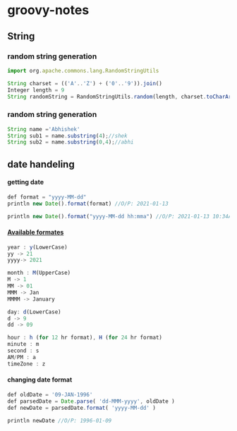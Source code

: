 # groovy-notes

## String
### random string generation
```js
import org.apache.commons.lang.RandomStringUtils

String charset = (('A'..'Z') + ('0'..'9')).join()
Integer length = 9
String randomString = RandomStringUtils.random(length, charset.toCharArray())
```
### random string generation
```js
String name ='Abhishek'
String sub1 = name.substring(4);//shek
String sub2 = name.substring(0,4);//abhi
```

## date handeling

#### getting date
```js
def format = "yyyy-MM-dd"
println new Date().format(format) //O/P: 2021-01-13

println new Date().format("yyyy-MM-dd hh:mma") //O/P: 2021-01-13 10:34AM
```
#### [Available formates](https://rmr.fandom.com/wiki/Groovy_Date_Parsing_and_Formatting)
```js
year : y(LowerCase) 
yy -> 21
yyyy-> 2021

month : M(UpperCase)
M -> 1
MM -> 01
MMM -> Jan
MMMM -> January

day: d(LowerCase) 
d -> 9
dd -> 09

hour : h (for 12 hr format), H (for 24 hr format)
minute : m
second : s 
AM/PM : a 
timeZone : z

```

#### changing date format
```js
def oldDate = '09-JAN-1996'
def parsedDate = Date.parse( 'dd-MMM-yyyy', oldDate )
def newDate = parsedDate.format( 'yyyy-MM-dd' )

println newDate //O/P: 1996-01-09
```
